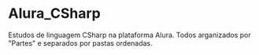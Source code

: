 # Alura_CSharp
Estudos de linguagem CSharp na plataforma Alura. Todos arganizados por "Partes" e separados por pastas ordenadas.
